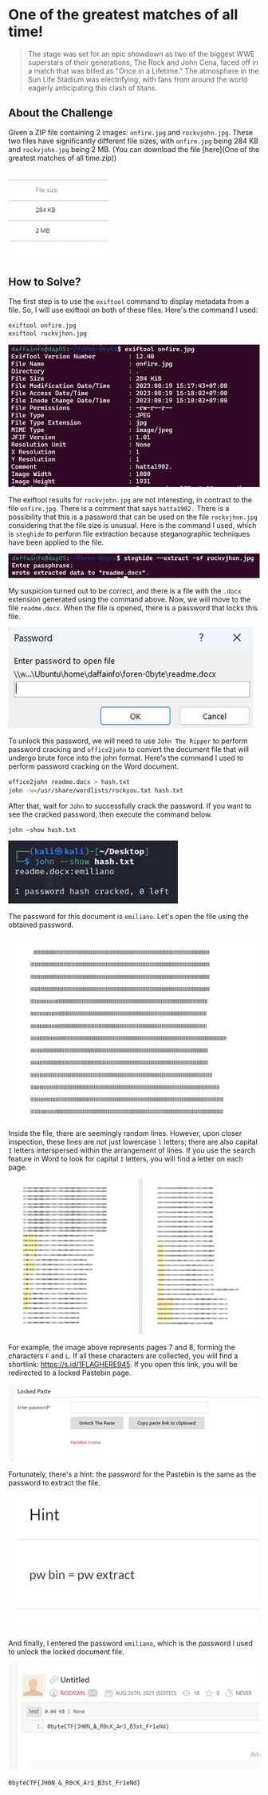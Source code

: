 # One of the greatest matches of all time!
> The stage was set for an epic showdown as two of the biggest WWE superstars of their generations, The Rock and John Cena, faced off in a match that was billed as "Once in a Lifetime." The atmosphere in the Sun Life Stadium was electrifying, with fans from around the world eagerly anticipating this clash of titans.

## About the Challenge
Given a ZIP file containing 2 images: `onfire.jpg` and `rockvjohn.jpg`. These two files have significantly different file sizes, with `onfire.jpg` being 284 KB and `rockvjohn.jpg` being 2 MB. (You can download the file [here](One of the greatest matches of all time.zip))

![filesize](images/filesize.png)

## How to Solve?
The first step is to use the `exiftool` command to display metadata from a file. So, I will use exiftool on both of these files. Here's the command I used:

```bash
exiftool onfire.jpg
exiftool rockvjhon.jpg
```

![exiftool](images/exiftool.png)

The exiftool results for `rockvjohn.jpg` are not interesting, in contrast to the file `onfire.jpg`. There is a comment that says `hatta1902.` There is a possibility that this is a password that can be used on the file `rockvjhon.jpg` considering that the file size is unusual. Here is the command I used, which is `steghide` to perform file extraction because steganographic techniques have been applied to the file.

![steghide](images/steghide.png)

My suspicion turned out to be correct, and there is a file with the `.docx` extension generated using the command above. Now, we will move to the file `readme.docx`. When the file is opened, there is a password that locks this file.

![docx](images/docx.png)

To unlock this password, we will need to use `John The Ripper` to perform password cracking and `office2john` to convert the document file that will undergo brute force into the john format. Here's the command I used to perform password cracking on the Word document.

```bash
office2john readme.docx > hash.txt
john -w=/usr/share/wordlists/rockyou.txt hash.txt
```

After that, wait for `John` to successfully crack the password. If you want to see the cracked password, then execute the command below.

```bash
john –show hash.txt
```

![john](images/john.png)

The password for this document is `emiliano`. Let's open the file using the obtained password.

![random_lines](images/random_lines.png)

Inside the file, there are seemingly random lines. However, upon closer inspection, these lines are not just lowercase `l` letters; there are also capital `I` letters interspersed within the arrangement of lines. If you use the search feature in Word to look for capital `I` letters, you will find a letter on each page.

![example_character](images/example_character.png)

For example, the image above represents pages 7 and 8, forming the characters `F` and `L`. If all these characters are collected, you will find a shortlink: https://s.id/1FLAGHERE945. If you open this link, you will be redirected to a locked Pastebin page.

![pastebin](images/pastebin.png)

Fortunately, there's a hint: the password for the Pastebin is the same as the password to extract the file.

![hint](images/hint.png)

And finally, I entered the password `emiliano`, which is the password I used to unlock the locked document file.

![flag](images/flag.png)

```
0byteCTF{JH0N_&_R0cK_Ar3_B3st_Fr1eNd}
```